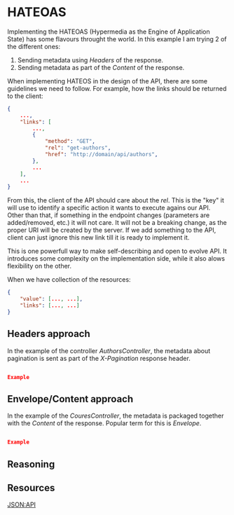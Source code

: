 # HATEOAS

Implementing the HATEOAS (Hypermedia as the Engine of Application State) has some flavours throught the world. In this example I am trying 2 of the different ones:

1. Sending metadata using *Headers* of the response.
2. Sending metadata as part of the *Content* of the response.

When implementing HATEOS in the design of the API, there are some guidelines we need to follow. For example, how the links should be returned to the client:

```json
{
    ...,
    "links": [
        ...,
        {
            "method": "GET",
            "rel": "get-authors",
            "href": "http://domain/api/authors",
        },
        ...
    ],
    ...
}
```

From this, the client of the API should care about the *rel*. This is the "key" it will use to identify a specific action it wants to execute agains our API. Other than that, if something in the endpoint changes (parameters are added/removed, etc.) it will not care. It will not be a breaking change, as the proper URI will be created by the server. If we add something to the API, client can just ignore this new link till it is ready to implement it.

This is one powerfull way to make self-describing and open to evolve API. It introduces some complexity on the implementation side, while it also alows flexibility on the other.

When we have collection of the resources:

```json
{
    "value": [..., ...],
    "links": [..., ...]
}
```

## Headers approach

In the example of the controller *AuthorsController*, the metadata about pagination is sent as part of the *X-Pagination* response header.

```json

Example

```

## Envelope/Content approach

In the example of the *CouresController*, the metadata is packaged together with the *Content* of the response. Popular term for this is *Envelope*.

```json

Example

```

## Reasoning

## Resources

[JSON:API](https://jsonapi.org/)
